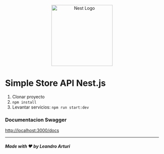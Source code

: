 <p align="center">
  <a href="http://nestjs.com/" target="blank"><img src="https://nestjs.com/img/logo-small.svg" width="200" alt="Nest Logo" /></a>
</p>

# Simple Store API Nest.js

1. Clonar proyecto
2. ```npm install```
3. Levantar servicios: ```npm run start:dev   ```

### Documentacion Swagger
<http://localhost:3000/docs>

---

##### Made with ❤️ by Leandro Arturi

